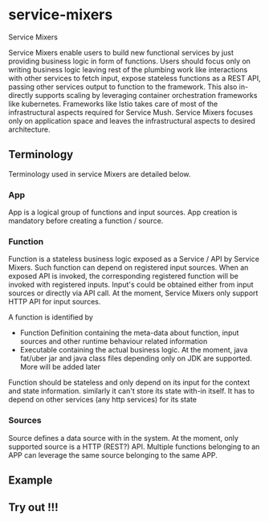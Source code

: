 # service-mixers
Service Mixers

Service Mixers enable users to build new functional services by just providing business logic in form of functions. Users should focus only on writing business logic leaving rest of the plumbing work like interactions with other services to fetch input, expose stateless functions as a REST API, passing other services output to function to the framework. This also in-directly supports scaling by leveraging container orchestration frameworks like kubernetes.
Frameworks like Istio takes care of most of the infrastructural aspects required for Service Mush. Service Mixers focuses only on application space and leaves the infrastructural aspects to desired architecture.

## Terminology

Terminology used in service Mixers are detailed below.

### App

App is a logical group of functions and input sources. App creation is mandatory before creating a function / source.

### Function

Function is a stateless business logic exposed as a Service / API by Service Mixers. Such function can depend on registered input sources. When an exposed API is invoked, the corresponding registered function will be invoked with registered inputs.
Input's could be obtained either from input sources or directly via API call. At the moment, Service Mixers only support HTTP API for input sources.

A function is identified by

* Function Definition containing the meta-data about function, input sources and other runtime behaviour related information
* Executable containing the actual business logic. At the moment, java fat/uber jar and java class files depending only on JDK are supported. More will be added later

Function should be stateless and only depend on its input for the context and state information. similarly it can't store its state with-in itself. It has to depend on other services (any http services) for its state

### Sources

Source defines a data source with in the system. At the moment, only supported source is a HTTP (REST?) API. Multiple functions belonging to an APP can leverage the same source belonging to the same APP.

## Example


## Try out !!!

